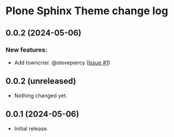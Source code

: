 # Plone Sphinx Theme change log

<!-- Do *NOT* add new change log entries to this file.
     Instead create a file in the news directory.
     For helpful instructions, see:
     https://6.docs.plone.org/contributing/index.html#change-log-entry
-->

<!-- towncrier release notes start -->

0.0.2 (2024-05-06)
------------------

### New features:

- Add towncrier. @stevepiercy ([Issue #1](https://github.com/plone/plone-sphinx-theme/1))


## 0.0.2 (unreleased)


- Nothing changed yet.


## 0.0.1 (2024-05-06)

- Initial release.
